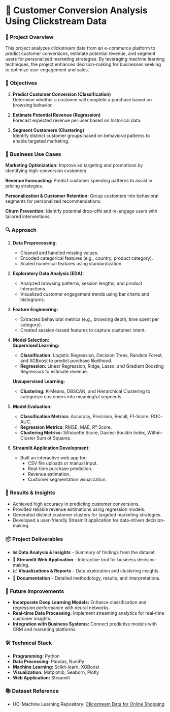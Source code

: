 # **🛒 Customer Conversion Analysis Using Clickstream Data**  

### **📌 Project Overview**  
This project analyzes clickstream data from an e-commerce platform to predict customer conversions, estimate potential revenue, and segment users for personalized marketing strategies. By leveraging machine learning techniques, the project enhances decision-making for businesses seeking to optimize user engagement and sales.  

### **🎯 Objectives**  
1.  __Predict Customer Conversion (Classification)__  
Determine whether a customer will complete a purchase based on browsing behavior.  

2.  __Estimate Potential Revenue (Regression)__  
Forecast expected revenue per user based on historical data.  

3.  __Segment Customers (Clustering)__  
Identify distinct customer groups based on behavioral patterns to enable targeted marketing.  

### **💼 Business Use Cases**  
__Marketing Optimization:__ Improve ad targeting and promotions by identifying high-conversion customers.  

__Revenue Forecasting:__ Predict customer spending patterns to assist in pricing strategies.  

__Personalization & Customer Retention:__ Group customers into behavioral segments for personalized recommendations.  

__Churn Prevention:__ Identify potential drop-offs and re-engage users with tailored interventions.  

### **🔍 Approach**  

1.   __Data Preprocessing:__  
     - Cleaned and handled missing values.  
     - Encoded categorical features (e.g., country, product category).  
     - Scaled numerical features using standardization.  

2.   __Exploratory Data Analysis (EDA):__  
     - Analyzed browsing patterns, session lengths, and product interactions.  
     - Visualized customer engagement trends using bar charts and histograms.  

3.   __Feature Engineering:__  
     - Extracted behavioral metrics (e.g., browsing depth, time spent per category).  
     - Created session-based features to capture customer intent.  

4.   __Model Selection:__  
     __Supervised Learning:__  
     - **Classification:** Logistic Regression, Decision Trees, Random Forest, and XGBoost to predict purchase likelihood.  
     - **Regression:** Linear Regression, Ridge, Lasso, and Gradient Boosting Regressors to estimate revenue.  

     __Unsupervised Learning:__  
     - **Clustering:** K-Means, DBSCAN, and Hierarchical Clustering to categorize customers into meaningful segments.  

5.   __Model Evaluation:__  
     - **Classification Metrics:** Accuracy, Precision, Recall, F1-Score, ROC-AUC.  
     - **Regression Metrics:** RMSE, MAE, R² Score.  
     - **Clustering Metrics:** Silhouette Score, Davies-Bouldin Index, Within-Cluster Sum of Squares.  

6.   __Streamlit Application Development:__  
     - Built an interactive web app for:  
       - CSV file uploads or manual input.  
       - Real-time purchase prediction.  
       - Revenue estimation.  
       - Customer segmentation visualization.  

### **🧠 Results & Insights**  
- Achieved high accuracy in predicting customer conversions.  
- Provided reliable revenue estimations using regression models.  
- Generated distinct customer clusters for targeted marketing strategies.  
- Developed a user-friendly Streamlit application for data-driven decision-making.  

### **📦 Project Deliverables**  
- **📊 Data Analysis & Insights** - Summary of findings from the dataset.  
- **🔦 Streamlit Web Application** - Interactive tool for business decision-making.  
- **📈 Visualizations & Reports** - Data exploration and clustering insights.  
- **📝 Documentation** - Detailed methodology, results, and interpretations.  

### **🚀 Future Improvements**  
- __Incorporate Deep Learning Models:__ Enhance classification and regression performance with neural networks.  
- __Real-time Data Processing:__ Implement streaming analytics for real-time customer insights.  
- __Integration with Business Systems:__ Connect predictive models with CRM and marketing platforms.  

### **🛠️ Technical Stack**  
- **Programming:** Python  
- **Data Processing:** Pandas, NumPy  
- **Machine Learning:** Scikit-learn, XGBoost  
- **Visualization:** Matplotlib, Seaborn, Plotly  
- **Web Application:** Streamlit  

### **📚 Dataset Reference**  
- UCI Machine Learning Repository: [Clickstream Data for Online Shopping](https://archive.ics.uci.edu/dataset/553/clickstream+data+for+online+shopping)
